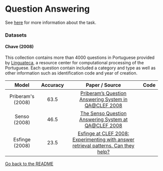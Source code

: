 # Question Answering

See [here](../english/question_answering.md) for more information about the task.

### Datasets

#### Chave (2008)

This collection contains more than 4000 questions in Portuguese provided by [Linguateca](https://www.linguateca.pt/CHAVE/), a resource center for computational processing of the Portuguese. Each question contain included a category and type as well as other information such as identification code and year of creation.


|  Model | Accuracy | Paper / Source | Code | 
| :-------------: | :-----:| :----: | :----: |
|  Priberam's (2008) | 63.5 | [Priberam’s Question Answering System in QA@CLEF 2008](https://link.springer.com/chapter/10.1007/978-3-642-04447-2_39) | |
|  Senso (2008) | 46.5 | [The Senso Question Answering System at QA@CLEF 2008](http://dspace.uevora.pt/rdpc/handle/10174/1562) | |
|  Esfinge (2008) | 23.5 | [Esfinge at CLEF 2008: Experimenting with answer retrieval patterns. Can they help?](https://comum.rcaap.pt/handle/10400.26/300) | |

[Go back to the README](../README.md)

